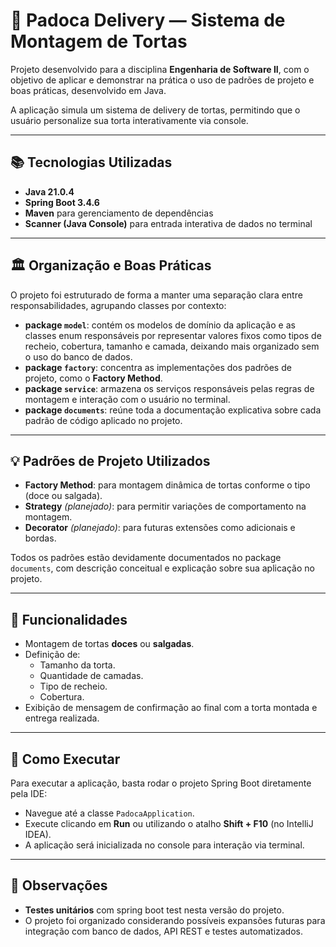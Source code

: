 # 📖 Padoca Delivery — Sistema de Montagem de Tortas

Projeto desenvolvido para a disciplina **Engenharia de Software II**, com o objetivo de aplicar e demonstrar na prática o uso de padrões de projeto e boas práticas, desenvolvido em Java.

A aplicação simula um sistema de delivery de tortas, permitindo que o usuário personalize sua torta interativamente via console.

---

## 📚 Tecnologias Utilizadas

- **Java 21.0.4**
- **Spring Boot 3.4.6**
- **Maven** para gerenciamento de dependências
- **Scanner (Java Console)** para entrada interativa de dados no terminal

---

## 🏛️ Organização e Boas Práticas

O projeto foi estruturado de forma a manter uma separação clara entre responsabilidades, agrupando classes por contexto:

- **package `model`**: contém os modelos de domínio da aplicação e as classes enum responsáveis por representar valores fixos como tipos de recheio, cobertura, tamanho e camada, deixando mais organizado sem o uso do banco de dados.
- **package `factory`**: concentra as implementações dos padrões de projeto, como o **Factory Method**.
- **package `service`**: armazena os serviços responsáveis pelas regras de montagem e interação com o usuário no terminal.
- **package `documents`**: reúne toda a documentação explicativa sobre cada padrão de código aplicado no projeto.

---

## 💡 Padrões de Projeto Utilizados

- **Factory Method**: para montagem dinâmica de tortas conforme o tipo (doce ou salgada).
- **Strategy** *(planejado)*: para permitir variações de comportamento na montagem.
- **Decorator** *(planejado)*: para futuras extensões como adicionais e bordas.

Todos os padrões estão devidamente documentados no package `documents`, com descrição conceitual e explicação sobre sua aplicação no projeto.

---

## 🎯 Funcionalidades

- Montagem de tortas **doces** ou **salgadas**.
- Definição de:
  - Tamanho da torta.
  - Quantidade de camadas.
  - Tipo de recheio.
  - Cobertura.
- Exibição de mensagem de confirmação ao final com a torta montada e entrega realizada.

---

## 📌 Como Executar

Para executar a aplicação, basta rodar o projeto Spring Boot diretamente pela IDE:

- Navegue até a classe `PadocaApplication`.
- Execute clicando em **Run** ou utilizando o atalho **Shift + F10** (no IntelliJ IDEA).
- A aplicação será inicializada no console para interação via terminal.

---

## 📌 Observações

- **Testes unitários** com spring boot test nesta versão do projeto.
- O projeto foi organizado considerando possíveis expansões futuras para integração com banco de dados, API REST e testes automatizados.
